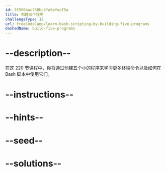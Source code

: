 ```yaml
---
id: 5f5904ac738bc2fa9efecf5a
title: 构建五个程序
challengeType: 12
url: freeCodeCamp/learn-bash-scripting-by-building-five-programs
dashedName: build-five-programs
---
```


# --description--

在这 220 节课程中，你将通过创建五个小的程序来学习更多终端命令以及如何在 Bash 脚本中使用它们。

# --instructions--

# --hints--

# --seed--

# --solutions--
